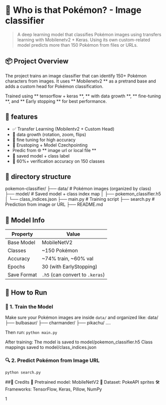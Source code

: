 # 🧠 Who is that Pokémon? - Image classifier

> A deep learning model that classifies Pokémon images using transfers learning with Mobilenetv2 + Keras. Using its own custom-related model predicts more than 150 Pokémon from files or URLs.


## 📦 Project Overview

The project trains an image classifier that can identify 150+ Pokémon characters from images. It uses ** Mobilenetv2 ** as a pretrand base and adds a custom head for Pokémon classification.

Trained using ** tensorflow + keras **, ** with data growth **, ** fine-tuning **, and ** Early stopping ** for best performance.


## 🚀 features

- ✅ Transfer Learning (Mobilentv2 + Custom Head)
- 🎨 data growth (rotation, zoom, flips)
- 🧠 fine tuning for high accuracy
- 🔁 Erustoping + Model Czechpointing
- Predic from 🌐 ** image url or local file **
- 📁 saved model + class label
- 🧪 60%+ verification accuracy on 150 classes


## 📁 directory structure
pokemon-classifier/
├── data/ # Pokémon images (organized by class)
├── model/ # Saved model + class index map
│ ├── pokemon_classifier.h5
│ └── class_indices.json
├── main.py # Training script
├── search.py # Prediction from image or URL
├── README.md

## 🧪 Model Info

| Property          | Value           |
|------------------|-----------------|
| Base Model       | MobileNetV2     |
| Classes          | ~150 Pokémon    |
| Accuracy         | ~74% train, ~60% val |
| Epochs           | 30 (with EarlyStopping) |
| Save Format      | `.h5` (can convert to `.keras`) |

## 🏁 How to Run

### 🔧 1. Train the Model

Make sure your Pokémon images are inside `data/` and organized like:
data/
├── bulbasaur/
├── charmander/
├── pikachu/
....


Then run:
```python main.py```

After training:
The model is saved to model/pokemon_classifier.h5
Class mappings saved to model/class_indices.json

### 🔍 2. Predict Pokémon from Image URL
```python search.py```

##🙌 Credits
🧩 Pretrained model: MobileNetV2
🎨 Dataset: PokeAPI sprites
🛠 Frameworks: TensorFlow, Keras, Pillow, NumPy


1
